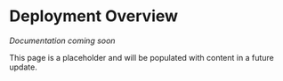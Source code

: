 # Deployment Overview

*Documentation coming soon*

This page is a placeholder and will be populated with content in a future update.
